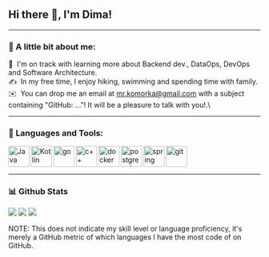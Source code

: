 ## Hi there 👋, I'm Dima!

---

### 🧐 A little bit about me:

🌱 &nbsp;I'm on track with learning more about Backend dev., DataOps, DevOps and Software Architecture.\
✍️ &nbsp;In my free time, I enjoy hiking, swimming and spending time with family.\
✉️ &nbsp;You can drop me an email at mr.komorka@gmail.com with a subject containing "GitHub: ..."! It will be a pleasure to talk with you!.\

---

### 🔨 Languages and Tools:

<a href="https://www.java.com" target="_blank"><img align="left" alt="Java" height ="42px" src="https://raw.githubusercontent.com/rahul-jha98/github_readme_icons/main/language_and_tools/square/java/java.svg"></a>
<a href="https://kotlinlang.org" target="_blank"><img align="left" alt="Kotlin" height ="42px" src="https://raw.githubusercontent.com/rahul-jha98/github_readme_icons/main/language_and_tools/square/kotlin/kotlin.svg"></a>
<a href="https://go.dev" target="_blank"><img align="left" alt="go" height ="42px" src="https://www.svgrepo.com/show/452214/go.svg"></a>
<a target="_blank"><img align="left" alt="c++" height ="42px" src="https://upload.wikimedia.org/wikipedia/commons/1/18/ISO_C%2B%2B_Logo.svg"></a>
<a href="https://www.docker.com/" target="_blank"><img align="left" alt="docker" height ="42px" src="https://www.svgrepo.com/show/448221/docker.svg"></a>
<a href="https://www.postgresql.org/" target="_blank"><img align="left" alt="postgresql" height ="42px" src="https://www.svgrepo.com/show/354200/postgresql.svg"></a>
<a href="https://spring.io/" target="_blank"><img align="left" alt="spring" height ="42px" src="https://www.svgrepo.com/show/376350/spring.svg"></a>
<a href="https://git-scm.com/" target="_blank"> <img src="https://raw.githubusercontent.com/rahul-jha98/github_readme_icons/main/language_and_tools/square/git-scm/git-scm.svg" alt="git" height='42px'/> </a>

---

### 📊 Github Stats

![](https://github-profile-summary-cards.vercel.app/api/cards/profile-details?username=komorkaaa&theme=dracula)
![](https://github-profile-summary-cards.vercel.app/api/cards/repos-per-language?username=komorkaaa&theme=dracula)
![](https://github-profile-summary-cards.vercel.app/api/cards/most-commit-language?username=komorkaaa&theme=dracula)

NOTE: This does not indicate my skill level or language proficiency, it's merely a GitHub metric of which languages I have the most code of on GitHub.
